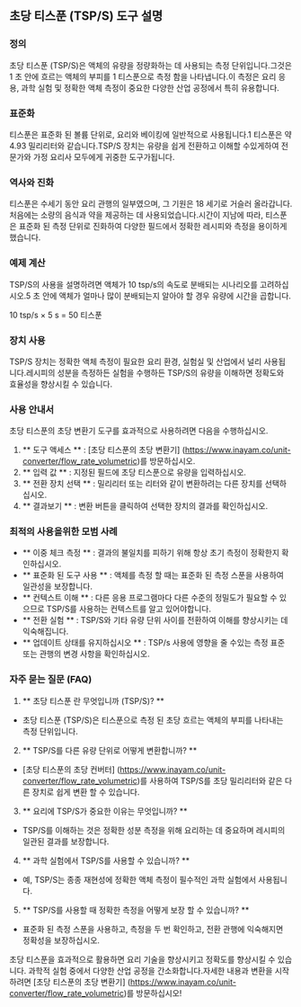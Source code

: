 ## 초당 티스푼 (TSP/S) ​​도구 설명

### 정의
초당 티스푼 (TSP/S)은 액체의 유량을 정량화하는 데 사용되는 측정 단위입니다.그것은 1 초 안에 흐르는 액체의 부피를 1 티스푼으로 측정 함을 나타냅니다.이 측정은 요리 응용, 과학 실험 및 정확한 액체 측정이 중요한 다양한 산업 공정에서 특히 유용합니다.

### 표준화
티스푼은 표준화 된 볼륨 단위로, 요리와 베이킹에 일반적으로 사용됩니다.1 티스푼은 약 4.93 밀리리터와 같습니다.TSP/S 장치는 유량을 쉽게 전환하고 이해할 수있게하여 전문가와 가정 요리사 모두에게 귀중한 도구가됩니다.

### 역사와 진화
티스푼은 수세기 동안 요리 관행의 일부였으며, 그 기원은 18 세기로 거슬러 올라갑니다.처음에는 소량의 음식과 약을 제공하는 데 사용되었습니다.시간이 지남에 따라, 티스푼은 표준화 된 측정 단위로 진화하여 다양한 필드에서 정확한 레시피와 측정을 용이하게했습니다.

### 예제 계산
TSP/S의 사용을 설명하려면 액체가 10 tsp/s의 속도로 분배되는 시나리오를 고려하십시오.5 초 안에 액체가 얼마나 많이 분배되는지 알아야 할 경우 유량에 시간을 곱합니다.

10 tsp/s × 5 s = 50 티스푼

### 장치 사용
TSP/S 장치는 정확한 액체 측정이 필요한 요리 환경, 실험실 및 산업에서 널리 사용됩니다.레시피의 성분을 측정하든 실험을 수행하든 TSP/S의 유량을 이해하면 정확도와 효율성을 향상시킬 수 있습니다.

### 사용 안내서
초당 티스푼의 초당 변환기 도구를 효과적으로 사용하려면 다음을 수행하십시오.
1. ** 도구 액세스 ** : [초당 티스푼의 초당 변환기] (https://www.inayam.co/unit-converter/flow_rate_volumetric)를 방문하십시오.
2. ** 입력 값 ** : 지정된 필드에 초당 티스푼으로 유량을 입력하십시오.
3. ** 전환 장치 선택 ** : 밀리리터 또는 리터와 같이 변환하려는 다른 장치를 선택하십시오.
4. ** 결과보기 ** : 변환 버튼을 클릭하여 선택한 장치의 결과를 확인하십시오.

### 최적의 사용을위한 모범 사례
- ** 이중 체크 측정 ** : 결과의 불일치를 피하기 위해 항상 초기 측정이 정확한지 확인하십시오.
- ** 표준화 된 도구 사용 ** : 액체를 측정 할 때는 표준화 된 측정 스푼을 사용하여 일관성을 보장합니다.
- ** 컨텍스트 이해 ** : 다른 응용 프로그램마다 다른 수준의 정밀도가 필요할 수 있으므로 TSP/S를 사용하는 컨텍스트를 알고 있어야합니다.
- ** 전환 실험 ** : TSP/S와 기타 유량 단위 사이를 전환하여 이해를 향상시키는 데 익숙해집니다.
- ** 업데이트 상태를 유지하십시오 ** : TSP/s 사용에 영향을 줄 수있는 측정 표준 또는 관행의 변경 사항을 확인하십시오.

### 자주 묻는 질문 (FAQ)

1. ** 초당 티스푼 란 무엇입니까 (TSP/S)? **
- 초당 티스푼 (TSP/S)은 티스푼으로 측정 된 초당 흐르는 액체의 부피를 나타내는 측정 단위입니다.

2. ** TSP/S를 다른 유량 단위로 어떻게 변환합니까? **
- [초당 티스푼의 초당 컨버터] (https://www.inayam.co/unit-converter/flow_rate_volumetric)를 사용하여 TSP/S를 초당 밀리리터와 같은 다른 장치로 쉽게 변환 할 수 있습니다.

3. ** 요리에 TSP/S가 중요한 이유는 무엇입니까? **
- TSP/S를 이해하는 것은 정확한 성분 측정을 위해 요리하는 데 중요하며 레시피의 일관된 결과를 보장합니다.

4. ** 과학 실험에서 TSP/S를 사용할 수 있습니까? **
- 예, TSP/S는 종종 재현성에 정확한 액체 측정이 필수적인 과학 실험에서 사용됩니다.

5. ** TSP/S를 사용할 때 정확한 측정을 어떻게 보장 할 수 있습니까? **
- 표준화 된 측정 스푼을 사용하고, 측정을 두 번 확인하고, 전환 관행에 익숙해지면 정확성을 보장하십시오.

초당 티스푼을 효과적으로 활용하면 요리 기술을 향상시키고 정확도를 향상시킬 수 있습니다. 과학적 실험 중에서 다양한 산업 공정을 간소화합니다.자세한 내용과 변환을 시작하려면 [초당 티스푼의 초당 변환기] (https://www.inayam.co/unit-converter/flow_rate_volumetric)를 방문하십시오!
